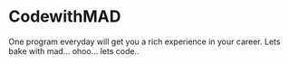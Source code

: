 # CodewithMAD
One program everyday will get you a rich experience in your career. Lets bake with mad... ohoo... lets code..
